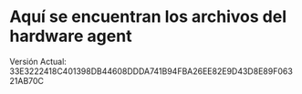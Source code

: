 # Aquí se encuentran los archivos del hardware agent 

Versión Actual: 33E3222418C401398DB44608DDDA741B94FBA26EE82E9D43D8E89F06321AB70C
